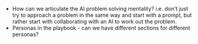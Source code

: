 - How can we articulate the AI problem solving mentality? i.e. don't just try to approach a problem in the same way and start with a prompt, but rather start with collaborating with an AI to work out the problem.
- Personas in the playbook - can we have different sections for different personas?